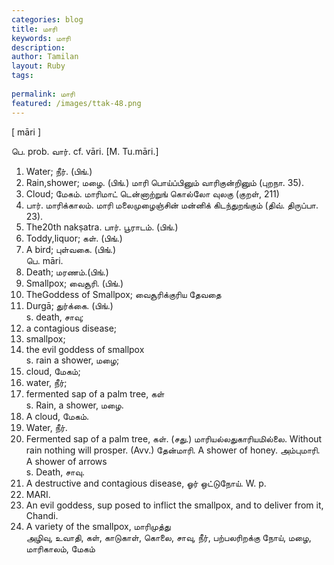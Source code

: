 ```yaml
---
categories: blog
title: மாரி
keywords: மாரி
description: 
author: Tamilan
layout: Ruby
tags: 
 
permalink: மாரி
featured: /images/ttak-48.png
---
```

  
[ māri ]  
  
பெ. prob. வார். cf. vāri. [M. Tu.māri.]  
1. Water; நீர். (பிங்.)   
2. Rain,shower; மழை. (பிங்.) மாரி பொய்ப்பினும் வாரிகுன்றினும் (புறநா. 35).   
3. Cloud; மேகம். மாரிமாட் டென்னாற்றுங் கொல்லோ வுலகு (குறள், 211)  
4. பார். மாரிக்காலம். மாரி மலைமுழைஞ்சின் மன்னிக் கிடந்துறங்கும் (திவ். திருப்பா. 23).   
5. The20th nakṣatra. பார். பூராடம். (பிங்.)   
6. Toddy,liquor; கள். (பிங்.)   
7. A bird; புள்வகை. (பிங்.)  
பெ. māri.   
1. Death; மரணம்.(பிங்.)   
2. Smallpox; வைசூரி. (பிங்.)   
3. TheGoddess of Smallpox; வைசூரிக்குரிய தேவதை  
4. Durgā; துர்க்கை. (பிங்.)  
s. death, சாவு;   
2. a contagious disease;   
3. smallpox;   
4. the evil goddess of smallpox  
s. rain a shower, மழை;   
2. cloud, மேகம்;   
3. water, நீர்;   
4. fermented sap of a palm tree, கள்  
s. Rain, a shower, மழை.   
2. A cloud, மேகம்.   
3. Water, நீர்.   
4. Fermented sap of a palm tree, கள். (சது.) மாரியல்லதுகாரியமில்லை. Without rain nothing will prosper. (Avv.) தேன்மாரி. A shower of honey. அம்புமாரி. A shower of arrows  
s. Death, சாவு.   
2. A destructive and contagious disease, ஓர் ஒட்டுநோய். W. p.   
658. MARI.   
3. An evil goddess, sup posed to inflict the smallpox, and to deliver from it, Chandi.   
4. A variety of the smallpox, மாரிமுத்து  
அழிவு, உவாதி, கள், காடுகாள், கொலை, சாவு, நீர், பற்பலரிறக்கு நோய், மழை, மாரிகாலம், மேகம்